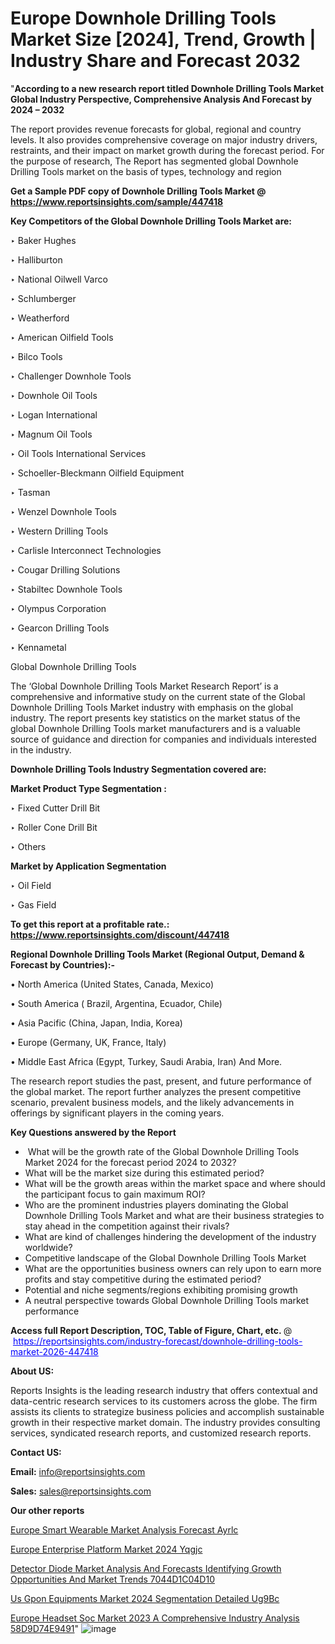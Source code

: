 # Europe Downhole Drilling Tools Market Size [2024], Trend, Growth | Industry Share and Forecast 2032

"<strong>According to a new research report titled Downhole Drilling Tools Market Global Industry Perspective, Comprehensive Analysis And Forecast by 2024 – 2032</strong>

The report provides revenue forecasts for global, regional and country levels. It also provides comprehensive coverage on major industry drivers, restraints, and their impact on market growth during the forecast period. For the purpose of research, The Report has segmented global Downhole Drilling Tools market on the basis of types, technology and region

<strong>Get a Sample PDF copy of Downhole Drilling Tools Market </strong><strong>@<a href=https://www.reportsinsights.com/sample/447418 style=color:#0000ff;> https://www.reportsinsights.com/sample/447418</a></strong></font>

<strong>Key Competitors of the Global Downhole Drilling Tools Market are:</strong>

‣ Baker Hughes

‣ Halliburton

‣ National Oilwell Varco

‣ Schlumberger

‣ Weatherford

‣ American Oilfield Tools

‣ Bilco Tools

‣ Challenger Downhole Tools

‣ Downhole Oil Tools

‣ Logan International

‣ Magnum Oil Tools

‣ Oil Tools International Services

‣ Schoeller-Bleckmann Oilfield Equipment

‣ Tasman

‣ Wenzel Downhole Tools

‣ Western Drilling Tools

‣ Carlisle Interconnect Technologies

‣ Cougar Drilling Solutions

‣ Stabiltec Downhole Tools

‣ Olympus Corporation

‣ Gearcon Drilling Tools

‣ Kennametal

Global Downhole Drilling Tools

The ‘Global Downhole Drilling Tools Market Research Report’ is a comprehensive and informative study on the current state of the Global Downhole Drilling Tools Market industry with emphasis on the global industry. The report presents key statistics on the market status of the global Downhole Drilling Tools market manufacturers and is a valuable source of guidance and direction for companies and individuals interested in the industry.

<strong>Downhole Drilling Tools Industry Segmentation covered are:</strong>

<strong>Market Product Type Segmentation :</strong>

‣ Fixed Cutter Drill Bit

‣ Roller Cone Drill Bit

‣ Others

<strong>Market by Application Segmentation</strong>

‣ Oil Field

‣ Gas Field

<strong>To get this report at a profitable rate.: <a href=https://www.reportsinsights.com/discount/447418 style=color:#0000ff;>https://www.reportsinsights.com/discount/447418</a></strong></font>

<strong>Regional Downhole Drilling Tools Market (Regional Output, Demand &amp; Forecast by Countries):-</strong>

• North America (United States, Canada, Mexico)

• South America ( Brazil, Argentina, Ecuador, Chile)

• Asia Pacific (China, Japan, India, Korea)

• Europe (Germany, UK, France, Italy)

• Middle East Africa (Egypt, Turkey, Saudi Arabia, Iran) And More.

The research report studies the past, present, and future performance of the global market. The report further analyzes the present competitive scenario, prevalent business models, and the likely advancements in offerings by significant players in the coming years.

<strong>Key Questions answered by the Report</strong>
<ul>
  <li> What will be the growth rate of the Global Downhole Drilling Tools Market 2024 for the forecast period 2024 to 2032?</li>
  <li>What will be the market size during this estimated period?</li>
  <li>What will be the growth areas within the market space and where should the participant focus to gain maximum ROI?</li>
  <li>Who are the prominent industries players dominating the Global Downhole Drilling Tools Market and what are their business strategies to stay ahead in the competition against their rivals?</li>
  <li>What are kind of challenges hindering the development of the industry worldwide?</li>
  <li>Competitive landscape of the Global Downhole Drilling Tools Market</li>
  <li>What are the opportunities business owners can rely upon to earn more profits and stay competitive during the estimated period?</li>
  <li>Potential and niche segments/regions exhibiting promising growth</li>
  <li>A neutral perspective towards Global Downhole Drilling Tools market performance</li>
</ul>
<strong>Access full Report Description, TOC, Table of Figure, Chart, etc. </strong>@  <a href=https://reportsinsights.com/industry-forecast/downhole-drilling-tools-market-2026-447418 style=color:#0000ff;>https://reportsinsights.com/industry-forecast/downhole-drilling-tools-market-2026-447418</a></font>

<strong><strong>About US</strong>:</strong>

Reports Insights is the leading research industry that offers contextual and data-centric research services to its customers across the globe. The firm assists its clients to strategize business policies and accomplish sustainable growth in their respective market domain. The industry provides consulting services, syndicated research reports, and customized research reports.

<strong>Contact US:</strong>

<p class=""""><b>Email:</b> <a href=mailto:info@reportsinsights.com>info@reportsinsights.com</a></p>
<p class=""""><b>Sales:</b> <a href=mailto:sales@reportsinsights.com>sales@reportsinsights.com</a></p>

<strong>Our other reports</strong>

<a href=https://www.linkedin.com/pulse/europe-smart-wearable-market-analysis-forecast-ayrlc/>Europe Smart Wearable Market Analysis Forecast Ayrlc</a>

<a href=https://www.linkedin.com/pulse/europe-enterprise-platform-market-2024-yqgjc/>Europe Enterprise Platform Market 2024 Yqgjc</a>

<a href=https://medium.com/@ranediksha451/detector-diode-market-analysis-and-forecasts-identifying-growth-opportunities-and-market-trends-7044d1c04d10>Detector Diode Market Analysis And Forecasts Identifying Growth Opportunities And Market Trends 7044D1C04D10</a>

<a href=https://www.linkedin.com/pulse/us-gpon-equipments-market-2024-segmentation-detailed-ug9bc/>Us Gpon Equipments Market 2024 Segmentation Detailed Ug9Bc</a>

<a href=https://medium.com/@akitotamura255/europe-headset-soc-market-2023-a-comprehensive-industry-analysis-58d9d74e9491>Europe Headset Soc Market 2023 A Comprehensive Industry Analysis 58D9D74E9491</a>"
![image](https://github.com/aakesh123242/RIMarket/assets/158431203/6a589f3f-68c8-4623-862e-42c0fe4761a0)
